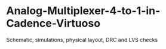 # Analog-Multiplexer-4-to-1-in-Cadence-Virtuoso
Schematic, simulations, physical layout, DRC and LVS checks
